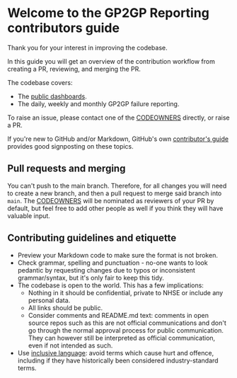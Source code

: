 # Welcome to the GP2GP Reporting contributors guide

Thank you for your interest in improving the codebase.

In this guide you will get an overview of the contribution workflow from creating a PR, reviewing, and merging the PR.

The codebase covers:

- The [public dashboards](https://gp-registrations-data.nhs.uk/practice/B86048/integration-times/).
- The daily, weekly and monthly GP2GP failure reporting.

To raise an issue, please contact one of the [CODEOWNERS](.github/CODEOWNERS) directly, or raise a PR.

If you're new to GitHub and/or Markdown, GitHub's own [contributor's guide](https://github.com/github/docs/blob/main/.github/CONTRIBUTING.md) provides good signposting on these topics.

## Pull requests and merging

You can't push to the main branch. Therefore, for all changes you will need to create a new branch, and then a pull request to merge said branch into `main`. The [CODEOWNERS](.github/CODEOWNERS) will be nominated as reviewers of your PR by default, but feel free to add other people as well if you think they will have valuable input.

## Contributing guidelines and etiquette

- Preview your Markdown code to make sure the format is not broken.
- Check grammar, spelling and punctuation - no-one wants to look pedantic by requesting changes due to typos or inconsistent grammar/syntax, but it's only fair to keep this tidy.
- The codebase is open to the world. This has a few implications:
  - Nothing in it should be confidential, private to NHSE or include any personal data.
  - All links should be public.
  - Consider comments and README.md text: comments in open source repos such as this are not official communications and don't go through the normal approval process for public communication. They can however still be interpreted as official communication, even if not intended as such.
- Use [inclusive language](https://github.com/NHSDigital/software-engineering-quality-framework/blob/main/inclusive-language.md): avoid terms which cause hurt and offence, including if they have historically been considered industry-standard terms.

